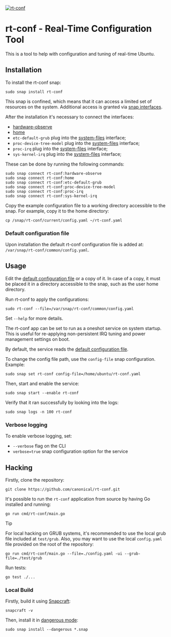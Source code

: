 [![rt-conf](https://snapcraft.io/rt-conf/badge.svg)](https://snapcraft.io/rt-conf)

# rt-conf - Real-Time Configuration Tool

This is a tool to help with configuration and tuning of real-time Ubuntu.

## Installation

To install the rt-conf snap:

```shell
sudo snap install rt-conf
```

This snap is confined, which means that it can access a limited set of resources on the system.
Additional access is granted via [snap interfaces](https://snapcraft.io/docs/interfaces).

After the installation it's necessary to connect the interfaces:

- [hardware-observe](https://snapcraft.io/docs/hardware-observe-interface)
- [home](https://snapcraft.io/docs/home-interface)
- `etc-default-grub` plug into the [system-files](https://snapcraft.io/docs/system-files-interface) interface;
- `proc-device-tree-model` plug into the [system-files](https://snapcraft.io/docs/system-files-interface) interface;
- `proc-irq` plug into the [system-files](https://snapcraft.io/docs/system-files-interface) interface;
- `sys-kernel-irq` plug into the [system-files](https://snapcraft.io/docs/system-files-interface) interface;

These can be done by running the following commands:

```shell
sudo snap connect rt-conf:hardware-observe
sudo snap connect rt-conf:home
sudo snap connect rt-conf:etc-default-grub
sudo snap connect rt-conf:proc-device-tree-model
sudo snap connect rt-conf:proc-irq
sudo snap connect rt-conf:sys-kernel-irq
```

Copy the example configuration file to a working directory accessible to the snap.
For example, copy it to the home directory:
```shell
cp /snap/rt-conf/current/config.yaml ~/rt-conf.yaml
```

### Default configuration file
Upon installation the default rt-conf configuration file is added at: `/var/snap/rt-conf/common/config.yaml`.

## Usage

Edit the [default configuration file](#default-configuration-file) or a copy of it.
In case of a copy, it must be placed it in a directory accessible to the snap, such as the user home directory.

Run rt-conf to apply the configurations:
```shell
sudo rt-conf --file=/var/snap/rt-conf/common/config.yaml
```

Set `--help` for more details.

The rt-conf app can be set to run as a oneshot service on system startup.
This is useful for re-applying non-persistent IRQ tuning and power management settings on boot.

By default, the service reads the [default configuration file](#default-configuration-file).

To change the config file path, use the `config-file` snap configuration. Example:
```shell
sudo snap set rt-conf config-file=/home/ubuntu/rt-conf.yaml
```

Then, start and enable the service:
```shell
sudo snap start --enable rt-conf
```

Verify that it ran successfully by looking into the logs:
```shell
sudo snap logs -n 100 rt-conf
```

### Verbose logging

To enable verbose logging, set:
- `--verbose` flag on the CLI
- `verbose=true` snap configuration option for the service


## Hacking

Firstly, clone the repository:

```shell
git clone https://github.com/canonical/rt-conf.git
```

It's possible to run the `rt-conf` application from source by having Go installed and running:

```shell
go run cmd/rt-conf/main.go
```

> [!TIP]
> For local hacking on GRUB systems, it's recommended to use the local grub file included at `test/grub`.
> Also, you may want to use the local `config.yaml` file provided on the root of the repository:
>
> ```shell
> go run cmd/rt-conf/main.go --file=./config.yaml -ui --grub-file=./test/grub
> ```

Run tests:
```shell
go test ./...
```

### Local Build

Firstly, build it using [Snapcraft](https://snapcraft.io/snapcraft):

```shell
snapcraft -v
```

Then, install it in [dangerous mode](https://snapcraft.io/docs/install-modes#heading--dangerous):

```shell
sudo snap install --dangerous *.snap
```
